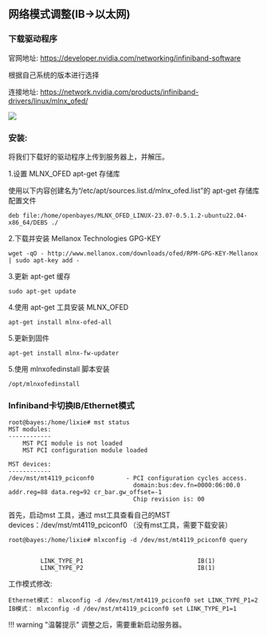 
## **网络模式调整(IB->以太网)**

### **下载驱动程序**

官网地址: https://developer.nvidia.com/networking/infiniband-software

根据自己系统的版本进行选择

连接地址: https://network.nvidia.com/products/infiniband-drivers/linux/mlnx_ofed/


![](https://pic.imgdb.cn/item/63ed9eeaf144a010078b5a7f.jpg)


### **安装:**

将我们下载好的驱动程序上传到服务器上，并解压。


1.设置 MLNX_OFED apt-get 存储库


使用以下内容创建名为“/etc/apt/sources.list.d/mlnx_ofed.list”的 apt-get 存储库配置文件

```shell
deb file:/home/openbayes/MLNX_OFED_LINUX-23.07-0.5.1.2-ubuntu22.04-x86_64/DEBS ./
```

2.下载并安装 Mellanox Technologies GPG-KEY

```shell
wget -qO - http://www.mellanox.com/downloads/ofed/RPM-GPG-KEY-Mellanox | sudo apt-key add -
```

3.更新 apt-get 缓存

```shell
sudo apt-get update
```

4.使用 apt-get 工具安装 MLNX_OFED

```shell
apt-get install mlnx-ofed-all
```

5.更新到固件

```shell
apt-get install mlnx-fw-updater
```

5.使用 mlnxofedinstall 脚本安装

```shell
/opt/mlnxofedinstall
```


### **Infiniband卡切换IB/Ethernet模式**


```shell
root@bayes:/home/lixie# mst status
MST modules:
------------
    MST PCI module is not loaded
    MST PCI configuration module loaded

MST devices:
------------
/dev/mst/mt4119_pciconf0         - PCI configuration cycles access.
                                   domain:bus:dev.fn=0000:06:00.0 addr.reg=88 data.reg=92 cr_bar.gw_offset=-1
                                   Chip revision is: 00
```


首先，启动mst 工具，通过 mst工具查看自己的MST devices：/dev/mst/mt4119_pciconf0  （没有mst工具，需要下载安装）


```
root@bayes:/home/lixie# mlxconfig -d /dev/mst/mt4119_pciconf0 query


         LINK_TYPE_P1                                IB(1)
         LINK_TYPE_P2                                IB(1)
```

工作模式修改:

```
Ethernet模式： mlxconfig -d /dev/mst/mt4119_pciconf0 set LINK_TYPE_P1=2
IB模式： mlxconfig -d /dev/mst/mt4119_pciconf0 set LINK_TYPE_P1=1
```

!!! warning "温馨提示"
    调整之后，需要重新启动服务器。
